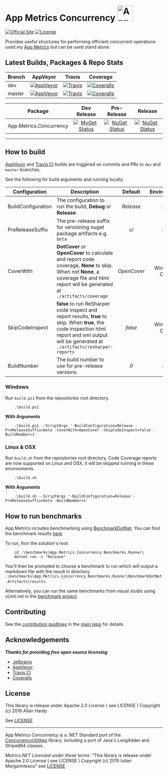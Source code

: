 # App Metrics Concurrency <img src="https://www.app-metrics.io/images/logo.png" alt="App Metrics" width="50px"/> 
[![Official Site](https://img.shields.io/badge/site-appmetrics-blue.svg?style=flat-square)](http://app-metrics.io/getting-started/intro.html) [![License](https://img.shields.io/badge/License-Apache%202.0-blue.svg?style=flat-square)](https://opensource.org/licenses/Apache-2.0)

Provides useful structures for performing efficient concurrent operations used my [App Metrics](https://github.com/AppMetrics/AppMetrics) but can be used stand alone.

## Latest Builds, Packages & Repo Stats

|Branch|AppVeyor|Travis|Coverage|
|------|:--------:|:--------:|:--------:|
|dev|[![AppVeyor](https://img.shields.io/appveyor/ci/alhardy/Concurrency/dev.svg?style=flat-square&label=appveyor%20build)](https://ci.appveyor.com/project/alhardy/Concurrency/branch/dev)|[![Travis](https://img.shields.io/travis/alhardy/Concurrency/dev.svg?style=flat-square&label=travis%20build)](https://travis-ci.org/alhardy/Concurrency)|[![Coveralls](https://img.shields.io/coveralls/alhardy/Concurrency/dev.svg?style=flat-square)](https://coveralls.io/github/alhardy/Concurrency?branch=dev)
|master|[![AppVeyor](https://img.shields.io/appveyor/ci/alhardy/Concurrency/master.svg?style=flat-square&label=appveyor%20build)](https://ci.appveyor.com/project/alhardy/Concurrency/branch/master)| [![Travis](https://img.shields.io/travis/alhardy/Concurrency/master.svg?style=flat-square&label=travis%20build)](https://travis-ci.org/alhardy/Concurrency)| [![Coveralls](https://img.shields.io/coveralls/alhardy/Concurrency/master.svg?style=flat-square)](https://coveralls.io/github/alhardy/Concurrency?branch=master)|

|Package|Dev Release|Pre-Release|Release|
|------|:--------:|:--------:|:--------:|
|App.Metrics.Concurrency|[![MyGet Status](https://img.shields.io/myget/appmetrics/v/App.Metrics.Concurrency.svg?style=flat-square)](https://www.myget.org/feed/appmetrics/package/nuget/App.Metrics.Concurrency)|[![NuGet Status](https://img.shields.io/nuget/vpre/App.Metrics.Concurrency.svg?style=flat-square)](https://www.nuget.org/packages/App.Metrics.Concurrency/)|[![NuGet Status](https://img.shields.io/nuget/v/App.Metrics.Concurrency.svg?style=flat-square)](https://www.nuget.org/packages/App.Metrics.Concurrency/)|
----------

## How to build

[AppVeyor](https://ci.appveyor.com/project/alhardy/Concurrency/branch/master) and [Travis CI](https://travis-ci.org/alhardy/Concurrency) builds are triggered on commits and PRs to `dev` and `master` branches.

See the following for build arguments and running locally.

|Configuration|Description|Default|Environment|Required|
|------|--------|:--------:|:--------:|:--------:|
|BuildConfiguration|The configuration to run the build, **Debug** or **Release** |*Release*|All|Optional|
|PreReleaseSuffix|The pre-release suffix for versioning nuget package artifacts e.g. `beta`|*ci*|All|Optional|
|CoverWith|**DotCover** or **OpenCover** to calculate and report code coverage, **None** to skip. When not **None**, a coverage file and html report will be generated at `./artifacts/coverage`|*OpenCover*|Windows Only|Optional|
|SkipCodeInspect|**false** to run ReSharper code inspect and report results, **true** to skip. When **true**, the code inspection html report and xml output will be generated at `./artifacts/resharper-reports`|*false*|Windows Only|Optional|
|BuildNumber|The build number to use for pre-release versions|*0*|All|Optional|


### Windows

Run `build.ps1` from the repositories root directory.

```
	.\build.ps1
```

**With Arguments**

```
	.\build.ps1 --ScriptArgs '-BuildConfiguration=Release -PreReleaseSuffix=beta -CoverWith=OpenCover -SkipCodeInspect=false -BuildNumber=1'
```

### Linux & OSX

Run `build.sh` from the repositories root directory. Code Coverage reports are now supported on Linux and OSX, it will be skipped running in these environments.

```
	.\build.sh
```

**With Arguments**

```
	.\build.sh --ScriptArgs '-BuildConfiguration=Release -PreReleaseSuffix=beta -BuildNumber=1'
``` 

## How to run benchmarks

App.Metrics includes benchmarking using [BenchmarkDotNet](https://github.com/dotnet/BenchmarkDotNet). You can find the benchmark results [here](https://github.com/alhardy/Concurrency/tree/master/benchmarks/App.Metrics.Concurrency.Benchmarks.Runner/BenchmarkDotNet.Artifacts/results).

To run, fron the solution's root:

```
	cd .\benchmarks\App.Metrics.Concurrency.Benchmarks.Runner\
	dotnet run -c "Release"
```

You'll then be prompted to choose a benchmark to run which will output a markdown file with the result in directory `.\benchmarks\App.Metrics.Concurrency.Benchmarks.Runner\BenchmarkDotNet.Artifacts\results`.

Alternatively, you can run the same benchmarks from visual studio using xUnit.net in the [benchmark project](https://github.com/alhardy/concurrency/tree/master/benchmarks/App.Metrics.Concurrency.Benchmarks).

## Contributing

See the [contribution guidlines](https://github.com/AppMetrics/AppMetrics/blob/master/CONTRIBUTING.md) in the [main repo](https://github.com/alhardy/AppMetrics) for details.

## Acknowledgements

***Thanks for providing free open source licensing***

* [Jetbrains](https://www.jetbrains.com/dotnet/) 
* [AppVeyor](https://www.appveyor.com/)
* [Travis CI](https://travis-ci.org/)
* [Coveralls](https://coveralls.io/)

## License

This library is release under Apache 2.0 License ( see LICENSE ) Copyright (c) 2016 Allan Hardy

See [LICENSE](https://github.com/alhardy/AppMetrics/blob/dev/LICENSE)

----------

App Metrics Concurrency is a .NET Standard port of the [ConcurrencyUtilities](https://github.com/etishor/ConcurrencyUtilities) library, including a port of Java's LongAdder and Striped64 classes.

*Metrics.NET Licensed under these terms*:
"This library is release under Apache 2.0 License ( see LICENSE ) Copyright (c) 2015 Iulian Margarintescu" see [LICENSE](https://github.com/etishor/ConcurrencyUtilities/blob/master/LICENSE)
